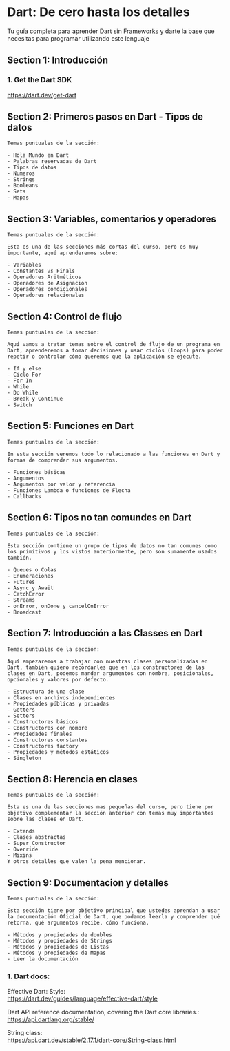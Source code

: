 # Dart: De cero hasta los detalles

Tu guía completa para aprender Dart sin Frameworks y darte la base que necesitas para programar utilizando este lenguaje

## Section 1: Introducción

### 1. Get the Dart SDK

https://dart.dev/get-dart

## Section 2: Primeros pasos en Dart - Tipos de datos

    Temas puntuales de la sección:

    - Hola Mundo en Dart
    - Palabras reservadas de Dart
    - Tipos de datos
    - Numeros
    - Strings
    - Booleans
    - Sets
    - Mapas

## Section 3: Variables, comentarios y operadores

    Temas puntuales de la sección:

    Esta es una de las secciones más cortas del curso, pero es muy importante, aquí aprenderemos sobre:

    - Variables
    - Constantes vs Finals
    - Operadores Aritméticos
    - Operadores de Asignación
    - Operadores condicionales
    - Operadores relacionales

## Section 4: Control de flujo

    Temas puntuales de la sección:

    Aquí vamos a tratar temas sobre el control de flujo de un programa en Dart, aprenderemos a tomar decisiones y usar ciclos (loops) para poder repetir o controlar cómo queremos que la aplicación se ejecute.

    - If y else
    - Ciclo For
    - For In
    - While
    - Do While
    - Break y Continue
    - Switch

## Section 5: Funciones en Dart

    Temas puntuales de la sección:

    En esta sección veremos todo lo relacionado a las funciones en Dart y formas de comprender sus argumentos.

    - Funciones básicas
    - Argumentos
    - Argumentos por valor y referencia
    - Funciones Lambda o funciones de Flecha
    - Callbacks

## Section 6: Tipos no tan comundes en Dart

    Temas puntuales de la sección:

    Esta sección contiene un grupo de tipos de datos no tan comunes como los primitivos y los vistos anteriormente, pero son sumamente usados también.

    - Queues o Colas
    - Enumeraciones
    - Futures
    - Async y Await
    - CatchError
    - Streams
    - onError, onDone y cancelOnError
    - Broadcast

## Section 7: Introducción a las Classes en Dart

    Temas puntuales de la sección:

    Aquí empezaremos a trabajar con nuestras clases personalizadas en Dart, también quiero recordarles que en los constructores de las clases en Dart, podemos mandar argumentos con nombre, posicionales, opcionales y valores por defecto.

    - Estructura de una clase
    - Clases en archivos independientes
    - Propiedades públicas y privadas
    - Getters
    - Setters
    - Constructores básicos
    - Constructores con nombre
    - Propiedades finales
    - Constructores constantes
    - Constructores factory
    - Propiedades y métodos estáticos
    - Singleton

## Section 8: Herencia en clases

    Temas puntuales de la sección:

    Esta es una de las secciones mas pequeñas del curso, pero tiene por objetivo complementar la sección anterior con temas muy importantes sobre las clases en Dart.

    - Extends
    - Clases abstractas
    - Super Constructor
    - Override
    - Mixins
    Y otros detalles que valen la pena mencionar.

## Section 9: Documentacion y detalles

    Temas puntuales de la sección:

    Esta sección tiene por objetivo principal que ustedes aprendan a usar la documentación Oficial de Dart, que podamos leerla y comprender qué retorna, qué argumentos recibe, cómo funciona.

    - Métodos y propiedades de doubles
    - Métodos y propiedades de Strings
    - Métodos y propiedades de Listas
    - Métodos y propiedades de Mapas
    - Leer la documentación

### 1. Dart docs:

Effective Dart: Style:  
https://dart.dev/guides/language/effective-dart/style

Dart API reference documentation, covering the Dart core libraries.:  
https://api.dartlang.org/stable/

String class:  
https://api.dart.dev/stable/2.17.1/dart-core/String-class.html

